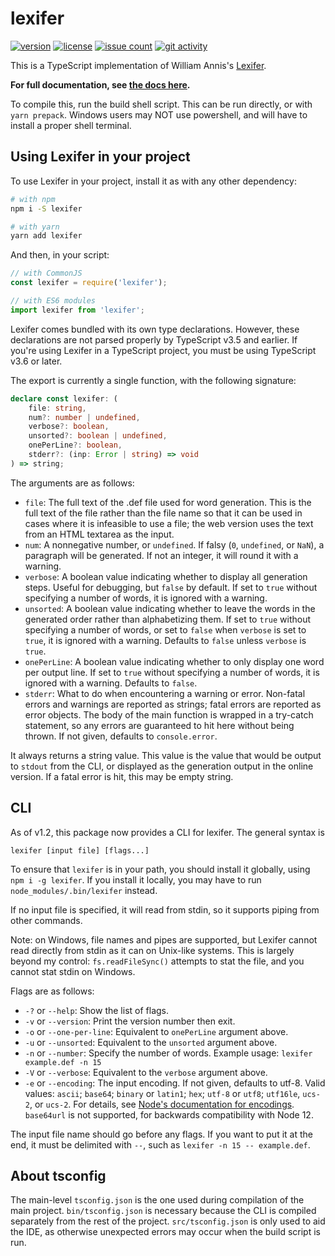 # lexifer

[![version][1]][2] [![license][3]][4] [![issue count][5]][6]
[![git activity][7]][8]

This is a TypeScript implementation of William Annis's
[Lexifer][9].

**For full documentation, see [the docs here][10].**

To compile this, run the build shell script. This can be run directly, or with
`yarn prepack`. Windows users may NOT use powershell, and will have to install
a proper shell terminal.

## Using Lexifer in your project

To use Lexifer in your project, install it as with any other dependency:

```sh
# with npm
npm i -S lexifer

# with yarn
yarn add lexifer
```

And then, in your script:

```js
// with CommonJS
const lexifer = require('lexifer');

// with ES6 modules
import lexifer from 'lexifer';
```

Lexifer comes bundled with its own type declarations. However, these
declarations are not parsed properly by TypeScript v3.5 and earlier. If you're
using Lexifer in a TypeScript project, you must be using TypeScript v3.6 or
later.

The export is currently a single function, with the following signature:

```ts
declare const lexifer: (
    file: string,
    num?: number | undefined,
    verbose?: boolean,
    unsorted?: boolean | undefined,
    onePerLine?: boolean,
    stderr?: (inp: Error | string) => void
) => string;
```

The arguments are as follows:

- `file`: The full text of the .def file used for word generation. This is the
full text of the file rather than the file name so that it can be used in cases
where it is infeasible to use a file; the web version uses the text from an
HTML textarea as the input.
- `num`: A nonnegative number, or `undefined`. If falsy (`0`, `undefined`, or
`NaN`), a paragraph will be generated. If not an integer, it will round it with
a warning.
- `verbose`: A boolean value indicating whether to display all generation
steps. Useful for debugging, but `false` by default. If set to `true` without
specifying a number of words, it is ignored with a warning.
- `unsorted`: A boolean value indicating whether to leave the words in the
generated order rather than alphabetizing them. If set to `true` without
specifying a number of words, or set to `false` when `verbose` is set to
`true`, it is ignored with a warning. Defaults to `false` unless `verbose` is
`true`.
- `onePerLine`: A boolean value indicating whether to only display one word per
output line. If set to `true` without specifying a number of words, it is
ignored with a warning. Defaults to `false`.
- `stderr`: What to do when encountering a warning or error. Non-fatal errors
and warnings are reported as strings; fatal errors are reported as error
objects. The body of the main function is wrapped in a try-catch statement, so
any errors are guaranteed to hit here without being thrown. If not given,
defaults to `console.error`.

It always returns a string value. This value is the value that would be output
to `stdout` from the CLI, or displayed as the generation output in the online
version. If a fatal error is hit, this may be empty string.

## CLI

As of v1.2, this package now provides a CLI for lexifer. The general syntax is

```
lexifer [input file] [flags...]
```

To ensure that `lexifer` is in your path, you should install it globally, using
`npm i -g lexifer`. If you install it locally, you may have to run
`node_modules/.bin/lexifer` instead.

If no input file is specified, it will read from stdin, so it supports piping
from other commands.

Note: on Windows, file names and pipes are supported, but Lexifer cannot read
directly from stdin as it can on Unix-like systems. This is largely beyond my
control: `fs.readFileSync()` attempts to stat the file, and you cannot stat
stdin on Windows.

Flags are as follows:

- `-?` or `--help`: Show the list of flags.
- `-v` or `--version`: Print the version number then exit.
- `-o` or `--one-per-line`: Equivalent to `onePerLine` argument above.
- `-u` or `--unsorted`: Equivalent to the `unsorted` argument above.
- `-n` or `--number`: Specify the number of words. Example usage:
`lexifer example.def -n 15`
- `-V` or `--verbose`: Equivalent to the `verbose` argument above.
- `-e` or `--encoding`: The input encoding. If not given, defaults to utf-8.
Valid values: `ascii`; `base64`; `binary` or `latin1`; `hex`; `utf-8` or
`utf8`; `utf16le`, `ucs-2`, or `ucs-2`. For details, see [Node's documentation
for encodings][11]. `base64url` is not supported, for backwards compatibility
with Node 12.

The input file name should go before any flags. If you want to put it at the
end, it must be delimited with `--`, such as `lexifer -n 15 -- example.def`.

## About tsconfig

The main-level `tsconfig.json` is the one used during compilation of the main
project. `bin/tsconfig.json` is necessary because the CLI is compiled
separately from the rest of the project. `src/tsconfig.json` is only used to
aid the IDE, as otherwise unexpected errors may occur when the build script is
run.

[1]: https://img.shields.io/npm/v/lexifer
[2]: https://www.npmjs.com/package/lexifer "npm package"
[3]: https://img.shields.io/npm/l/lexifer
[4]: https://github.com/bbrk24/lexifer-ts/blob/master/LICENSE "license text"
[5]: https://img.shields.io/github/issues-raw/bbrk24/lexifer-ts
[6]: https://github.com/bbrk24/lexifer-ts/issues "issues page"
[7]: https://img.shields.io/github/commit-activity/m/bbrk24/lexifer-ts
[8]: https://github.com/bbrk24/lexifer-ts/commits "commit log"
[9]: https://github.com/wmannis/lexifer
[10]: ./docs.md
[11]: https://nodejs.org/api/buffer.html#buffers-and-character-encodings
